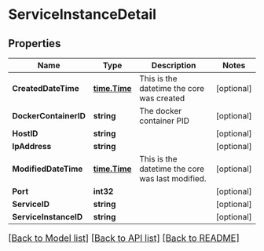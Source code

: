 # ServiceInstanceDetail

## Properties

Name | Type | Description | Notes
------------ | ------------- | ------------- | -------------
**CreatedDateTime** | [**time.Time**](time.Time.md) | This is the datetime the core was created | [optional] 
**DockerContainerID** | **string** | The docker container PID | [optional] 
**HostID** | **string** |  | [optional] 
**IpAddress** | **string** |  | [optional] 
**ModifiedDateTime** | [**time.Time**](time.Time.md) | This is the datetime the core was last modified. | [optional] 
**Port** | **int32** |  | [optional] 
**ServiceID** | **string** |  | [optional] 
**ServiceInstanceID** | **string** |  | [optional] 

[[Back to Model list]](../README.md#documentation-for-models) [[Back to API list]](../README.md#documentation-for-api-endpoints) [[Back to README]](../README.md)

<style>
     p, ul, ol, li { font-size: 18px !important;}
</style>


